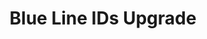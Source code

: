 ---
title: Blue Line IDs Upgrade
description: Upgrade existing Tunnel Intrusion Detection System (IDS) on the Blue Line. It covers both tunnels under the Minneapolis-St. Paul International Airport and the Hiawatha Avenue tunnel.
url: https://www.metrotransit.org/route/blue
category: "infrastructure"
tags: ["Metro Transit", "SCADA", "Electrical", "Rail"]
---